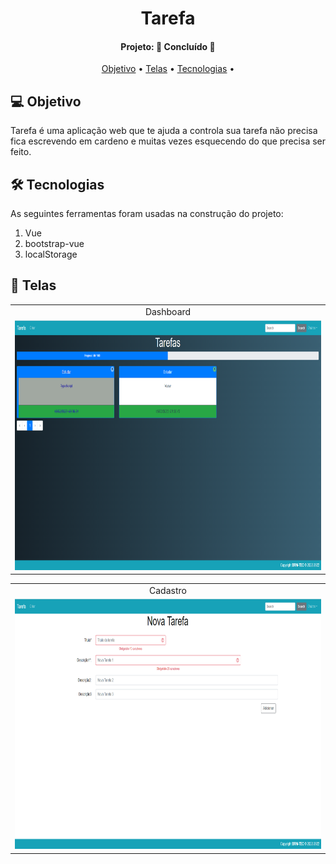 <h1 align="center">
   Tarefa
</h1>
<h4 align="center"> 
Projeto: 🚀 Concluído 🚀
</h4>
<p align="center">
 <a href="#-objetivo">Objetivo</a> •
 <a href="#-telas">Telas</a> •
 <a href="#-tecnologias">Tecnologias</a> • 
</p>

## 💻 Objetivo
 
Tarefa é uma aplicação web que te ajuda a controla sua tarefa não precisa fica escrevendo em cardeno e muitas vezes esquecendo do
que precisa ser feito. 

## 🛠 Tecnologias
As seguintes ferramentas foram usadas na construção do projeto:
<ol> 
      <li>Vue</li>
      <li>bootstrap-vue</li>
      <li>localStorage</li>
    </ol>
<p/>

## 📱 Telas

<table align="center" display=flex>
  <tr>
    <td align="center">Dashboard</td>
  </tr>
  <tr>
    <td><img src="https://github.com/Borges10002/tarefa-vue/blob/main/src/assets/img/tarefa1.png" width=600 height=400></td>
  </tr>
 </table>
 

 <table align="center"  display=flex>
  <tr>
    <td align="center">Cadastro</td>
  </tr>
  <tr>
    <td><img src="https://github.com/Borges10002/tarefa-vue/blob/main/src/assets/img/tarefa2.png" width=600 height=400></td>

  </tr>
 </table>

